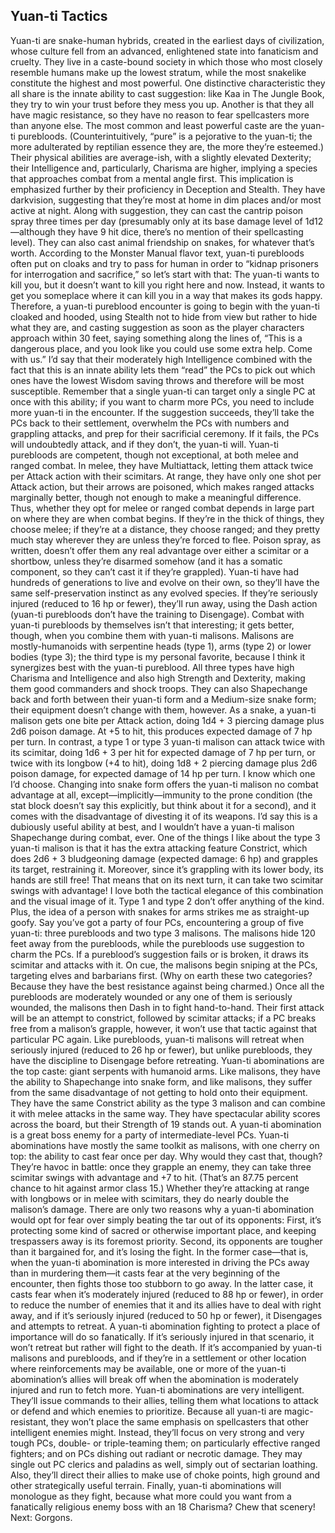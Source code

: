 ## Yuan-ti Tactics

Yuan-ti are snake-human hybrids, created in the earliest days of civilization, whose culture fell from an advanced, enlightened state into fanaticism and cruelty. They live in a caste-bound society in which those who most closely resemble humans make up the lowest stratum, while the most snakelike constitute the highest and most powerful. One distinctive characteristic they all share is the innate ability to cast suggestion: like Kaa in The Jungle Book, they try to win your trust before they mess you up. Another is that they all have magic resistance, so they have no reason to fear spellcasters more than anyone else.
The most common and least powerful caste are the yuan-ti purebloods. (Counterintuitively, “pure” is a pejorative to the yuan-ti; the more adulterated by reptilian essence they are, the more they’re esteemed.) Their physical abilities are average-ish, with a slightly elevated Dexterity; their Intelligence and, particularly, Charisma are higher, implying a species that approaches combat from a mental angle first. This implication is emphasized further by their proficiency in Deception and Stealth. They have darkvision, suggesting that they’re most at home in dim places and/or most active at night. Along with suggestion, they can cast the cantrip poison spray three times per day (presumably only at its base damage level of 1d12—although they have 9 hit dice, there’s no mention of their spellcasting level). They can also cast animal friendship on snakes, for whatever that’s worth.
According to the Monster Manual flavor text, yuan-ti purebloods often put on cloaks and try to pass for human in order to “kidnap prisoners for interrogation and sacrifice,” so let’s start with that: The yuan-ti wants to kill you, but it doesn’t want to kill you right here and now. Instead, it wants to get you someplace where it can kill you in a way that makes its gods happy.
Therefore, a yuan-ti pureblood encounter is going to begin with the yuan-ti cloaked and hooded, using Stealth not to hide from view but rather to hide what they are, and casting suggestion as soon as the player characters approach within 30 feet, saying something along the lines of, “This is a dangerous place, and you look like you could use some extra help. Come with us.” I’d say that their moderately high Intelligence combined with the fact that this is an innate ability lets them “read” the PCs to pick out which ones have the lowest Wisdom saving throws and therefore will be most susceptible. Remember that a single yuan-ti can target only a single PC at once with this ability; if you want to charm more PCs, you need to include more yuan-ti in the encounter.
If the suggestion succeeds, they’ll take the PCs back to their settlement, overwhelm the PCs with numbers and grappling attacks, and prep for their sacrificial ceremony. If it fails, the PCs will undoubtedly attack, and if they don’t, the yuan-ti will.
Yuan-ti purebloods are competent, though not exceptional, at both melee and ranged combat. In melee, they have Multiattack, letting them attack twice per Attack action with their scimitars. At range, they have only one shot per Attack action, but their arrows are poisoned, which makes ranged attacks marginally better, though not enough to make a meaningful difference. Thus, whether they opt for melee or ranged combat depends in large part on where they are when combat begins. If they’re in the thick of things, they choose melee; if they’re at a distance, they choose ranged; and they pretty much stay wherever they are unless they’re forced to flee. Poison spray, as written, doesn’t offer them any real advantage over either a scimitar or a shortbow, unless they’re disarmed somehow (and it has a somatic component, so they can’t cast it if they’re grappled).
Yuan-ti have had hundreds of generations to live and evolve on their own, so they’ll have the same self-preservation instinct as any evolved species. If they’re seriously injured (reduced to 16 hp or fewer), they’ll run away, using the Dash action (yuan-ti purebloods don’t have the training to Disengage).
Combat with yuan-ti purebloods by themselves isn’t that interesting; it gets better, though, when you combine them with yuan-ti malisons. Malisons are mostly-humanoids with serpentine heads (type 1), arms (type 2) or lower bodies (type 3); the third type is my personal favorite, because I think it synergizes best with the yuan-ti pureblood. All three types have high Charisma and Intelligence and also high Strength and Dexterity, making them good commanders and shock troops. They can also Shapechange back and forth between their yuan-ti form and a Medium-size snake form; their equipment doesn’t change with them, however.
As a snake, a yuan-ti malison gets one bite per Attack action, doing 1d4 + 3 piercing damage plus 2d6 poison damage. At +5 to hit, this produces expected damage of 7 hp per turn. In contrast, a type 1 or type 3 yuan-ti malison can attack twice with its scimitar, doing 1d6 + 3 per hit for expected damage of 7 hp per turn, or twice with its longbow (+4 to hit), doing 1d8 + 2 piercing damage plus 2d6 poison damage, for expected damage of 14 hp per turn. I know which one I’d choose. Changing into snake form offers the yuan-ti malison no combat advantage at all, except—implicitly—immunity to the prone condition (the stat block doesn’t say this explicitly, but think about it for a second), and it comes with the disadvantage of divesting it of its weapons. I’d say this is a dubiously useful ability at best, and I wouldn’t have a yuan-ti malison Shapechange during combat, ever.
One of the things I like about the type 3 yuan-ti malison is that it has the extra attacking feature Constrict, which does 2d6 + 3 bludgeoning damage (expected damage: 6 hp) and grapples its target, restraining it. Moreover, since it’s grappling with its lower body, its hands are still free! That means that on its next turn, it can take two scimitar swings with advantage! I love both the tactical elegance of this combination and the visual image of it. Type 1 and type 2 don’t offer anything of the kind. Plus, the idea of a person with snakes for arms strikes me as straight-up goofy.
Say you’ve got a party of four PCs, encountering a group of five yuan-ti: three purebloods and two type 3 malisons. The malisons hide 120 feet away from the purebloods, while the purebloods use suggestion to charm the PCs. If a pureblood’s suggestion fails or is broken, it draws its scimitar and attacks with it. On cue, the malisons begin sniping at the PCs, targeting elves and barbarians first. (Why on earth these two categories? Because they have the best resistance against being charmed.) Once all the purebloods are moderately wounded or any one of them is seriously wounded, the malisons then Dash in to fight hand-to-hand. Their first attack will be an attempt to constrict, followed by scimitar attacks; if a PC breaks free from a malison’s grapple, however, it won’t use that tactic against that particular PC again. Like purebloods, yuan-ti malisons will retreat when seriously injured (reduced to 26 hp or fewer), but unlike purebloods, they have the discipline to Disengage before retreating.
Yuan-ti abominations are the top caste: giant serpents with humanoid arms. Like malisons, they have the ability to Shapechange into snake form, and like malisons, they suffer from the same disadvantage of not getting to hold onto their equipment. They have the same Constrict ability as the type 3 malison and can combine it with melee attacks in the same way. They have spectacular ability scores across the board, but their Strength of 19 stands out. A yuan-ti abomination is a great boss enemy for a party of intermediate-level PCs.
Yuan-ti abominations have mostly the same toolkit as malisons, with one cherry on top: the ability to cast fear once per day. Why would they cast that, though? They’re havoc in battle: once they grapple an enemy, they can take three scimitar swings with advantage and +7 to hit. (That’s an 87.75 percent chance to hit against armor class 15.) Whether they’re attacking at range with longbows or in melee with scimitars, they do nearly double the malison’s damage.
There are only two reasons why a yuan-ti abomination would opt for fear over simply beating the tar out of its opponents: First, it’s protecting some kind of sacred or otherwise important place, and keeping trespassers away is its foremost priority. Second, its opponents are tougher than it bargained for, and it’s losing the fight.
In the former case—that is, when the yuan-ti abomination is more interested in driving the PCs away than in murdering them—it casts fear at the very beginning of the encounter, then fights those too stubborn to go away. In the latter case, it casts fear when it’s moderately injured (reduced to 88 hp or fewer), in order to reduce the number of enemies that it and its allies have to deal with right away, and if it’s seriously injured (reduced to 50 hp or fewer), it Disengages and attempts to retreat.
A yuan-ti abomination fighting to protect a place of importance will do so fanatically. If it’s seriously injured in that scenario, it won’t retreat but rather will fight to the death. If it’s accompanied by yuan-ti malisons and purebloods, and if they’re in a settlement or other location where reinforcements may be available, one or more of the yuan-ti abomination’s allies will break off when the abomination is moderately injured and run to fetch more.
Yuan-ti abominations are very intelligent. They’ll issue commands to their allies, telling them what locations to attack or defend and which enemies to prioritize. Because all yuan-ti are magic-resistant, they won’t place the same emphasis on spellcasters that other intelligent enemies might. Instead, they’ll focus on very strong and very tough PCs, double- or triple-teaming them; on particularly effective ranged fighters; and on PCs dishing out radiant or necrotic damage. They may single out PC clerics and paladins as well, simply out of sectarian loathing. Also, they’ll direct their allies to make use of choke points, high ground and other strategically useful terrain.
Finally, yuan-ti abominations will monologue as they fight, because what more could you want from a fanatically religious enemy boss with an 18 Charisma? Chew that scenery!
Next: Gorgons.
